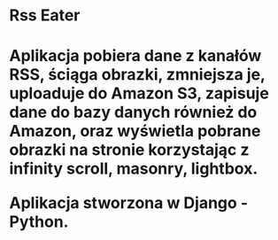 <h1>Rss Eater<h1>
<p>Aplikacja pobiera dane z kanałów RSS, ściąga obrazki, zmniejsza je, uploaduje do Amazon S3, zapisuje dane do bazy danych również do Amazon, oraz wyświetla pobrane obrazki na stronie korzystając z infinity scroll, masonry, lightbox.</p><p>Aplikacja stworzona w Django - Python.</p>
